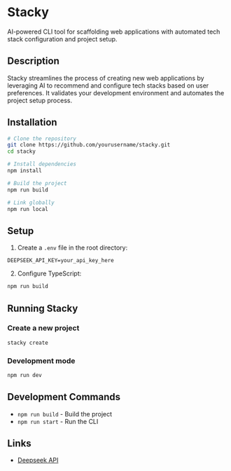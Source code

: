 # Stacky

AI-powered CLI tool for scaffolding web applications with automated tech stack configuration and project setup.

## Description

Stacky streamlines the process of creating new web applications by leveraging AI to recommend and configure tech stacks based on user preferences. It validates your development environment and automates the project setup process.

## Installation

```sh
# Clone the repository
git clone https://github.com/yourusername/stacky.git
cd stacky

# Install dependencies
npm install

# Build the project
npm run build

# Link globally
npm run local
```

## Setup

1. Create a `.env` file in the root directory:

```
DEEPSEEK_API_KEY=your_api_key_here
```

2. Configure TypeScript:

```sh
npm run build
```

## Running Stacky

### Create a new project

```sh
stacky create
```

### Development mode

```sh
npm run dev
```

## Development Commands

- `npm run build` - Build the project
- `npm run start` - Run the CLI

## Links

- [Deepseek API](https://api-docs.deepseek.com/)
